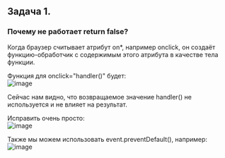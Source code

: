## Задача 1.   
### Почему не работает return false?  
Когда браузер считывает атрибут on*, например onclick, он создаёт функцию-обработчик с содержимым этого атрибута в качестве тела функции.  

Функция для onclick="handler()" будет:  
![image](https://user-images.githubusercontent.com/113675674/219848145-7f096380-6296-4ecb-a18d-7b420bb623c5.png)  

Сейчас нам видно, что возвращаемое значение handler() не используется и не влияет на результат.  

Исправить очень просто:  
![image](https://user-images.githubusercontent.com/113675674/219848157-dce68e12-dba8-4e08-9090-5bd917ea8630.png)  

Также мы можем использовать event.preventDefault(), например:  
![image](https://user-images.githubusercontent.com/113675674/219848171-a907fd06-bbc1-4152-8eb0-3a38cb2f69f2.png)  

